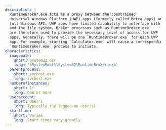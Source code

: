 ```yaml
---
description: |
  RuntimeBroker.exe acts as a proxy between the constrained
  Universal Windows Platform (UWP) apps (formerly called Metro apps) and the
  full Windows API. UWP apps have limited capability to interface with hardware
  and the file system. Broker processes such as RuntimeBroker.exe
  are therefore used to provide the necessary level of access for UWP
  apps. Generally, there will be one `RuntimeBroker.exe` for each UWP
  app. For example, starting `Calculator.exe` will cause a corresponding
  `RuntimeBroker.exe` process to initiate.
characteristics:
  imagepath:
    short: System32 dir
    long: '%SystemRoot%\System32\RuntimeBroker.exe'
  parentprocess:
    short: svchost.exe
    long: svchost.exe
  numberofinstances:
    short: 1+
    long: One or more
  useraccount:
    short: User's
    long: Typically the logged-on user(s)
  starttime:
    short: Varies
    long: Start times vary greatly
---
```

